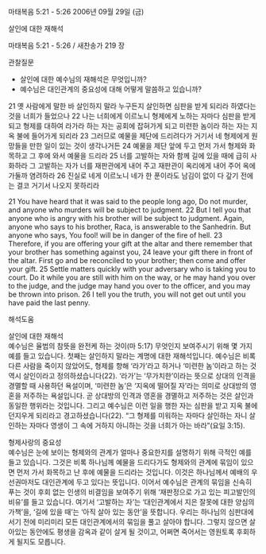 마태복음 5:21 - 5:26 
2006년 09월 29일 (금)

살인에 대한 재해석



마태복음 5:21 - 5:26 / 새찬송가 219 장


관찰질문
- 살인에 대한 예수님의 재해석은 무엇입니까?
- 예수님은 대인관계의 중요성에 대해 어떻게 말씀하고 있습니까?

21 옛 사람에게 말한 바 살인하지 말라 누구든지 살인하면 심판을 받게 되리라 하였다는 것을 너희가 들었으나 22 나는 너희에게 이르노니 형제에게 노하는 자마다 심판을 받게 되고 형제를 대하여 라가라 하는 자는 공회에 잡혀가게 되고 미련한 놈이라 하는 자는 지옥 불에 들어가게 되리라 23 그러므로 예물을 제단에 드리려다가 거기서 네 형제에게 원망들을 만한 일이 있는 것이 생각나거든 24 예물을 제단 앞에 두고 먼저 가서 형제와 화목하고 그 후에 와서 예물을 드리라 25 너를 고발하는 자와 함께 길에 있을 때에 급히 사화하라 그 고발하는 자가 너를 재판관에게 내어 주고 재판관이 옥리에게 내어 주어 옥에 가둘까 염려하라 26 진실로 네게 이르노니 네가 한 푼이라도 남김이 없이 다 갚기 전에는 결코 거기서 나오지 못하리라

21  You have heard that it was said to the people long ago, Do not murder, and anyone who murders will be subject to judgment. 22  But I tell you that anyone who is angry with his brother will be subject to judgment. Again, anyone who says to his brother, Raca, is answerable to the Sanhedrin. But anyone who says, You fool! will be in danger of the fire of hell. 23  Therefore, if you are offering your gift at the altar and there remember that your brother has something against you, 24  leave your gift there in front of the altar. First go and be reconciled to your brother; then come and offer your gift. 25  Settle matters quickly with your adversary who is taking you to court. Do it while you are still with him on the way, or he may hand you over to the judge, and the judge may hand you over to the officer, and you may be thrown into prison. 26  I tell you the truth, you will not get out until you have paid the last penny.

해석도움





살인에 대한 재해석  
예수님은 율법의 참뜻을 완전케 하는 것이(마 5:17) 무엇인지 보여주시기 위해 몇 가지 예를 들고 있습니다. 첫째는 살인하지 말라는 계명에 대한 재해석입니다. 예수님은 비록 다른 사람을 죽이지 않았어도, 형제를 향해 ‘라가’라고 하거나 ‘미련한 놈’이라고 하는 것 역시 살인이라고 정의하셨습니다(22). ‘라가’는 ‘무가치한’이라는 뜻으로 상대의 인격을 경멸할 때 사용하던 욕설이며, ‘미련한 놈’은 ‘지옥에 떨어질 자’라는 의미로 상대방의 영혼을 저주하는 욕설입니다. 곧 상대방의 인격과 영혼을 경멸하고 저주하는 것은 살인과 동일한 행위라는 것입니다. 그리고 예수님은 이런 일을 행한 자는 심판을 받고 지옥 불에 던지우게 되리라고 경고하셨습니다(22). “그 형제를 미워하는 자마다 살인하는 자니 살인하는 자마다 영생이 그 속에 거하지 아니하는 것을 너희가 아는 바라”(요일 3:15).

형제사랑의 중요성  
예수님은 눈에 보이는 형제와의 관계가 얼마나 중요한지를 설명하기 위해 극적인 예를 들고 있습니다. 그것은 비록 하나님께 예물을 드리다가도 형제와의 관계에 묶임이 있으면 먼저 가서 화목하고 난 후에 예물을 드리라는 것입니다. 이것은 하나님께서 예배의 우선권마저도 대인관계에 두고 있다는 뜻입니다. 이어서 예수님은 관계의 묶임을 신속히 푸는 것이 후회 없는 인생의 비결임을 보여주기 위해 ‘재판정으로 가고 있는 피고발인의 비유’를 들고 있습니다. 여기서 ‘고발하는 자’는 ‘대인관계에서 지은 잘못에 대한 양심의 가책’을, ‘길에 있을 때’는 ‘아직 살아 있는 동안’을 뜻합니다. 우리는 하나님의 심판대에 서기 전에 미리미리 모든 대인관계에서의 묶임을 풀고 살아야 합니다. 그렇지 않으면 살아있는 동안에도 평생을 감옥과 같이 살게 될 것이고, 어쩌면 죽어서는 영원토록 후회하게 될지도 모릅니다.